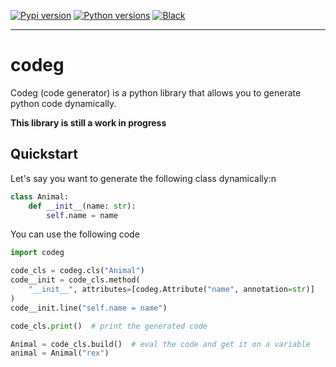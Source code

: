 [![Pypi version](https://img.shields.io/pypi/v/codeg.svg)](https://pypi.org/project/codeg/) [![Python versions](https://img.shields.io/pypi/pyversions/codeg.svg)](https://pypi.org/project/codeg/) [![Black](https://img.shields.io/badge/code%20style-black-000000.svg)](https://github.com/psf/black)

-----------------

# codeg

Codeg (code generator) is a python library that allows you to generate python code dynamically.

**This library is still a work in progress**

## Quickstart

Let's say you want to generate the following class dynamically:n

```python
class Animal:
    def __init__(name: str):
        self.name = name
```



You can use the following code

```python
import codeg

code_cls = codeg.cls("Animal")
code__init = code_cls.method(
    "__init__", attributes=[codeg.Attribute("name", annotation=str)]
)
code__init.line("self.name = name")

code_cls.print()  # print the generated code

Animal = code_cls.build()  # eval the code and get it on a variable
animal = Animal("rex")
```
